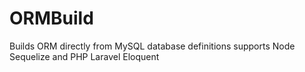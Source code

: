 ORMBuild
========

Builds ORM directly from MySQL database definitions supports Node Sequelize and PHP Laravel Eloquent